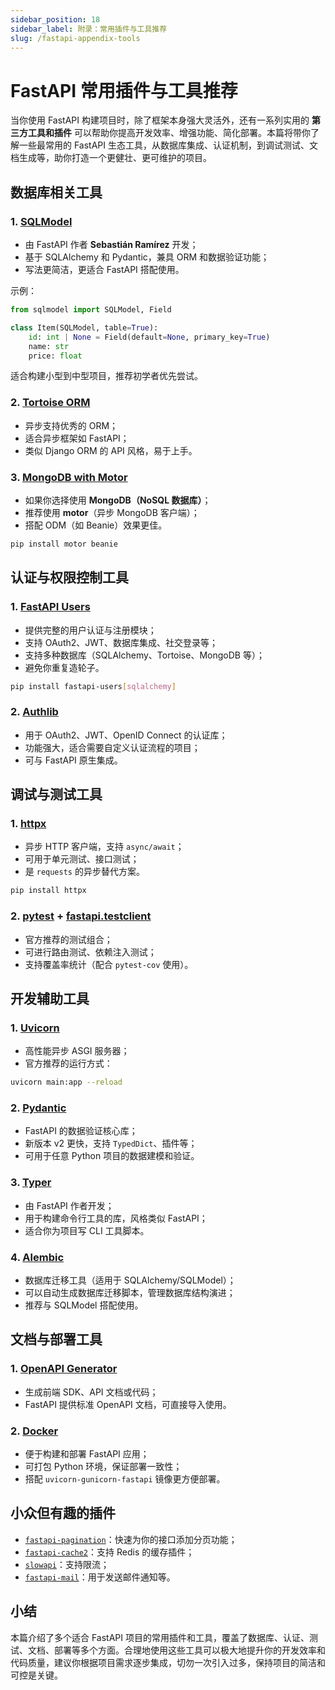 ```yaml
---
sidebar_position: 18
sidebar_label: 附录：常用插件与工具推荐
slug: /fastapi-appendix-tools
---
```


# FastAPI 常用插件与工具推荐

当你使用 FastAPI 构建项目时，除了框架本身强大灵活外，还有一系列实用的 **第三方工具和插件** 可以帮助你提高开发效率、增强功能、简化部署。本篇将带你了解一些最常用的 FastAPI 生态工具，从数据库集成、认证机制，到调试测试、文档生成等，助你打造一个更健壮、更可维护的项目。



## 数据库相关工具

### 1. [SQLModel](https://github.com/fastapi/sqlmodel)

- 由 FastAPI 作者 **Sebastián Ramírez** 开发；
- 基于 SQLAlchemy 和 Pydantic，兼具 ORM 和数据验证功能；
- 写法更简洁，更适合 FastAPI 搭配使用。

示例：

```python showLineNumbers
from sqlmodel import SQLModel, Field

class Item(SQLModel, table=True):
    id: int | None = Field(default=None, primary_key=True)
    name: str
    price: float
```

适合构建小型到中型项目，推荐初学者优先尝试。



### 2. [Tortoise ORM](https://tortoise-orm.readthedocs.io/)

- 异步支持优秀的 ORM；
- 适合异步框架如 FastAPI；
- 类似 Django ORM 的 API 风格，易于上手。



### 3. [MongoDB with Motor](https://motor.readthedocs.io/)

- 如果你选择使用 **MongoDB（NoSQL 数据库）**；
- 推荐使用 **motor**（异步 MongoDB 客户端）；
- 搭配 ODM（如 Beanie）效果更佳。

```bash
pip install motor beanie
```



## 认证与权限控制工具

### 1. [FastAPI Users](https://github.com/fastapi-users/fastapi-users)

- 提供完整的用户认证与注册模块；
- 支持 OAuth2、JWT、数据库集成、社交登录等；
- 支持多种数据库（SQLAlchemy、Tortoise、MongoDB 等）；
- 避免你重复造轮子。

```bash
pip install fastapi-users[sqlalchemy]
```



### 2. [Authlib](https://github.com/authlib/authlib)

- 用于 OAuth2、JWT、OpenID Connect 的认证库；
- 功能强大，适合需要自定义认证流程的项目；
- 可与 FastAPI 原生集成。



## 调试与测试工具

### 1. [httpx](https://www.python-httpx.org/)

- 异步 HTTP 客户端，支持 `async/await`；
- 可用于单元测试、接口测试；
- 是 `requests` 的异步替代方案。

```bash
pip install httpx
```



### 2. [pytest](https://github.com/pytest-dev/pytest) + [fastapi.testclient](https://fastapi.tiangolo.com/reference/testclient/)

- 官方推荐的测试组合；
- 可进行路由测试、依赖注入测试；
- 支持覆盖率统计（配合 `pytest-cov` 使用）。



## 开发辅助工具

### 1. [Uvicorn](https://www.uvicorn.org/)

- 高性能异步 ASGI 服务器；
- 官方推荐的运行方式：

```bash
uvicorn main:app --reload
```



### 2. [Pydantic](https://docs.pydantic.dev)

- FastAPI 的数据验证核心库；
- 新版本 v2 更快，支持 `TypedDict`、插件等；
- 可用于任意 Python 项目的数据建模和验证。



### 3. [Typer](https://typer.tiangolo.com)

- 由 FastAPI 作者开发；
- 用于构建命令行工具的库，风格类似 FastAPI；
- 适合你为项目写 CLI 工具脚本。



### 4. [Alembic](https://github.com/sqlalchemy/alembic)

- 数据库迁移工具（适用于 SQLAlchemy/SQLModel）；
- 可以自动生成数据库迁移脚本，管理数据库结构演进；
- 推荐与 SQLModel 搭配使用。



## 文档与部署工具

### 1. [OpenAPI Generator](https://openapi-generator.tech/)

- 生成前端 SDK、API 文档或代码；
- FastAPI 提供标准 OpenAPI 文档，可直接导入使用。



### 2. [Docker](https://www.docker.com/)

- 便于构建和部署 FastAPI 应用；
- 可打包 Python 环境，保证部署一致性；
- 搭配 `uvicorn-gunicorn-fastapi` 镜像更方便部署。



## 小众但有趣的插件

- [`fastapi-pagination`](https://github.com/uriyyo/fastapi-pagination)：快速为你的接口添加分页功能；
- [`fastapi-cache2`](https://github.com/long2ice/fastapi-cache)：支持 Redis 的缓存插件；
- [`slowapi`](https://pypi.org/project/slowapi/)：支持限流；
- [`fastapi-mail`](https://github.com/sabuhish/fastapi-mail)：用于发送邮件通知等。



## 小结

本篇介绍了多个适合 FastAPI 项目的常用插件和工具，覆盖了数据库、认证、测试、文档、部署等多个方面。合理地使用这些工具可以极大地提升你的开发效率和代码质量，建议你根据项目需求逐步集成，切勿一次引入过多，保持项目的简洁和可控是关键。
